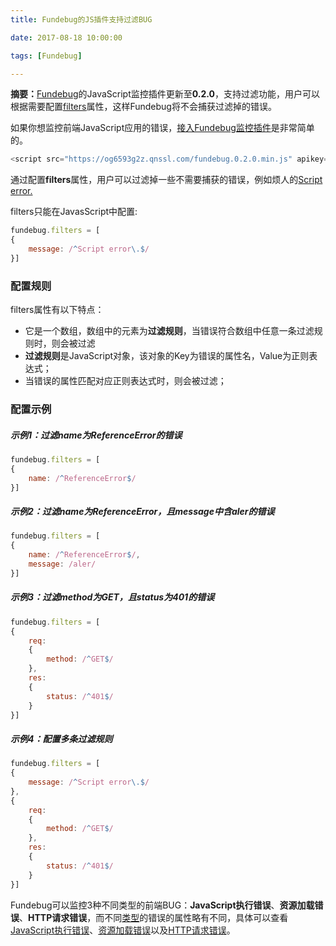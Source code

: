 ```yaml
---
title: Fundebug的JS插件支持过滤BUG

date: 2017-08-18 10:00:00

tags: [Fundebug]

---
```


**摘要：**[Fundebug](https://fundebug.com/)的JavaScript监控插件更新至**0.2.0**，支持过滤功能，用户可以根据需要配置[filters](https://docs.fundebug.com/notifier/javascript/customize/filters.html)属性，这样Fundebug将不会捕获过滤掉的错误。

<!-- more -->

如果你想监控前端JavaScript应用的错误，[接入Fundebug监控插件](https://docs.fundebug.com/notifier/javascript/integration/)是非常简单的。

```javascript
<script src="https://og6593g2z.qnssl.com/fundebug.0.2.0.min.js" apikey="API-KEY"></script>
```

通过配置**filters**属性，用户可以过滤掉一些不需要捕获的错误，例如烦人的[Script error.](https://docs.fundebug.com/notifier/javascript/other/script_error.html)

filters只能在JavasScript中配置:

```javascript
fundebug.filters = [
{
    message: /^Script error\.$/
}]
```

### 配置规则

filters属性有以下特点：

- 它是一个数组，数组中的元素为**过滤规则**，当错误符合数组中任意一条过滤规则时，则会被过滤
- **过滤规则**是JavaScript对象，该对象的Key为错误的属性名，Value为正则表达式；
- 当错误的属性匹配对应正则表达式时，则会被过滤；


### 配置示例

##### 示例1：过滤name为ReferenceError的错误

```javascript
fundebug.filters = [
{
    name: /^ReferenceError$/
}]
```

##### 示例2：过滤name为ReferenceError，且message中含aler的错误

```javascript
fundebug.filters = [
{
    name: /^ReferenceError$/,
    message: /aler/
}]
```

##### 示例3：过滤method为GET，且status为401的错误

```javascript
fundebug.filters = [
{
    req:
    {
        method: /^GET$/
    },
    res:
    {
        status: /^401$/
    }
}]
```

##### 示例4：配置多条过滤规则

```javascript
fundebug.filters = [
{
    message: /^Script error\.$/
},
{
    req:
    {
        method: /^GET$/
    },
    res:
    {
        status: /^401$/
    }
}]
```

Fundebug可以监控3种不同类型的前端BUG：**JavaScript执行错误**、**资源加载错误**、**HTTP请求错误**，而不同[类型](https://docs.fundebug.com/notifier/javascript/type/)的错误的属性略有不同，具体可以查看[JavaScript执行错误](https://docs.fundebug.com/notifier/javascript/type/javascript.html)、[资源加载错误](https://docs.fundebug.com/notifier/javascript/type/resource.html)以及[HTTP请求错误](https://docs.fundebug.com/notifier/javascript/type/http.html)。
